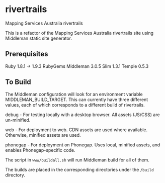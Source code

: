 rivertrails
===========

Mapping Services Australia rivertrails

This is a refactor of the Mapping Services Australia rivertrails site using Middleman static
site generator.

Prerequisites
-------------
Ruby 1.8.1 -> 1.9.3
RubyGems
Middleman 3.0.5
Slim 1.3.1
Temple 0.5.3

To Build
--------
The Middleman configuration will look for an environment variable MIDDLEMAN_BUILD_TARGET. This
can currently have three different values, each of which corresponds to a different build
of rivertrails.

debug - For testing locally with a desktop browser. All assets (JS/CSS) are un-minified.

web - For deployment to web. CDN assets are used where available. Otherwise, minified assets are
used.

phonegap - For deployment on Phonegap. Uses local, minified assets, and enables Phonegap-specific
code.

The script in `www/buildall.sh` will run Middleman build for all of them.

The builds are placed in the corresponding directories under the `/build` directory.
